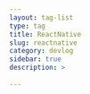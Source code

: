 ```yaml
---	
layout: tag-list	
type: tag	
title: ReactNative	
slug: reactnative	
category: devlog	
sidebar: true	
description: >	
   	
---	
```

